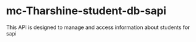 # mc-Tharshine-student-db-sapi
This API is designed to manage and access information about students for sapi
